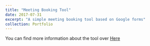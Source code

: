```yaml
---
title: "Meeting Booking Tool"
date: 2017-07-31
excerpt: "A simple meeting booking tool based on Google forms"
collection: Portfolio
---
```


You can find more information about the tool over [Here](https://github.com/MaximeBaudette/Miscs/tree/master/meeting%20booking%20tool)
